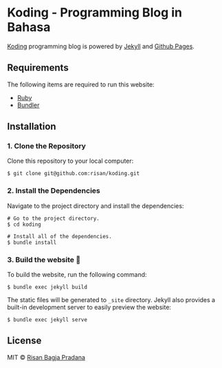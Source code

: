 # Koding - Programming Blog in Bahasa

[Koding](https://koding.blog) programming blog is powered by [Jekyll](https://jekyllrb.com/) and [Github Pages](https://pages.github.com/).

## Requirements

The following items are required to run this website:

* [Ruby](http://www.ruby-lang.org/)
* [Bundler](https://bundler.io/)

## Installation

### 1. Clone the Repository

Clone this repository to your local computer:

```shell
$ git clone git@github.com:risan/koding.git
```

### 2. Install the Dependencies

Navigate to the project directory and install the dependencies:

```shell
# Go to the project directory.
$ cd koding

# Install all of the dependencies.
$ bundle install
```

### 3. Build the website 🎉

To build the website, run the following command:

```shell
$ bundle exec jekyll build
```

The static files will be generated to `_site` directory. Jekyll also provides a built-in development server to easily preview the website:

```shell
$ bundle exec jekyll serve
```

## License

MIT © [Risan Bagja Pradana](https://risan.io)
